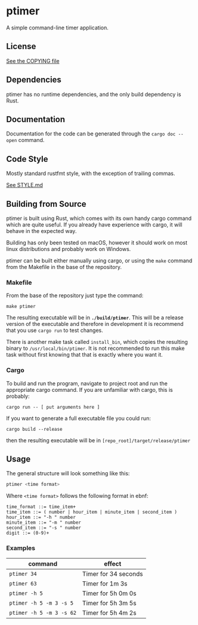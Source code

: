# ptimer
A simple command-line timer application.

## License

[See the COPYING file](COPYING)

## Dependencies

ptimer has no runtime dependencies, and the only build dependency is Rust.

## Documentation

Documentation for the code can be generated through the `cargo doc --open`
command.

## Code Style

Mostly standard rustfmt style, with the exception of trailing commas.

[See STYLE.md](STYLE.md)

## Building from Source

ptimer is built using Rust, which comes with its own handy cargo command which
are quite useful. If you already have experience with cargo, it will behave
in the expected way.

Building has only been tested on macOS, however it should work on most linux
distributions and probably work on Windows.

ptimer can be built either manually using cargo, or using the `make`
command from the Makefile in the base of the repository.

### Makefile

From the base of the repository just type the command:
```
make ptimer
```

The resulting executable will be in __`./build/ptimer`__. This will be a release
version of the executable and therefore in development it is recommend that
you use `cargo run` to test changes.

There is another make task called `install_bin`, which
copies the resulting binary to `/usr/local/bin/ptimer`. It is not recommended to
run this make task without first knowing that that is exactly where you want it.

### Cargo

To build and run the program, navigate to project root and
run the appropriate cargo command. If you are unfamiliar with cargo, this
is probably:
```
cargo run -- [ put arguments here ]
```

If you want to generate a full executable file you could run:
```
cargo build --release
```

then the resulting executable will be in `[repo_root]/target/release/ptimer`

## Usage

The general structure will look something like this:
```bash
ptimer <time format>
```

Where `<time format>` follows the following format in ebnf:
```text
time_format ::= time_item+
time_item ::= ( number | hour_item | minute_item | second_item )
hour_item ::= "-h " number
minute_item ::= "-m " number
second_item ::= "-s " number
digit ::= (0-9)+
```

### Examples

| command | effect |
|---------|--------|
| `ptimer 34` | Timer for 34 seconds |
| `ptimer 63` | Timer for 1m 3s |
| `ptimer -h 5` | Timer for 5h 0m 0s |
| `ptimer -h 5 -m 3 -s 5` | Timer for 5h 3m 5s |
| `ptimer -h 5 -m 3 -s 62` | Timer for 5h 4m 2s |

